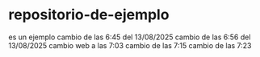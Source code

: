 # repositorio-de-ejemplo
es un ejemplo
cambio de las 6:45 del 13/08/2025
cambio de las 6:56 del 13/08/2025
cambio web a las 7:03
cambio de las 7:15
cambio de las 7:23